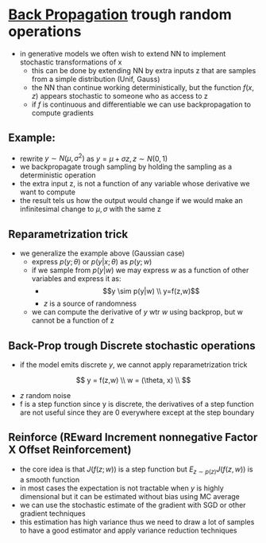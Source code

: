 # [Back Propagation](back_propagation.md) trough random operations
* in generative models we often wish to extend NN to implement stochastic transformations of x
  * this can be done by extending NN by extra inputs z that are samples from a simple distribution (Unif, Gauss)
  * the NN than continue working deterministically, but the function $f(x,z)$ appears stochastic to someone who as access to z
  * if $f$ is continuous and differentiable we can use backpropagation to compute gradients

## Example:
  * rewrite $y \sim N(\mu, \sigma^2)$ as $y = \mu + \sigma z, z \sim N(0,1)$
  * we backpropagate trough sampling by holding the sampling as a deterministic operation
  * the extra input z, is not a function of any variable whose derivative we want to compute
  * the result tels us how the output would change if we would make an infinitesimal change to $\mu, \sigma$ with the same z

## Reparametrization trick
* we generalize the example above (Gaussian case)
  * express $p(y;\theta) \text{ or } p(y|x;\theta)$ as $p(y;w)$
  * if we sample from $p(y|w)$ we may express $w$ as a function of other variables and express it as:
    * $$y \sim p(y|w) \\ y=f(z,w)$$
    * $z$ is a source of randomness
  * we can compute the derivative of $y$ wtr $w$ using backprop, but w cannot be a function of z 


## Back-Prop trough Discrete stochastic operations
* if the model emits discrete $y$, we cannot apply reparametrization trick

$$
y = f(z,w) \\
w = (\theta, x) \\
$$
* $z$ random noise
* f is a step function since y is discrete, the derivatives of a step function are not useful since they are 0 everywhere except at the step boundary

## Reinforce (REward Increment nonnegative Factor X Offset Reinforcement)
* the core idea is that $J(f(z;w))$ is a step function but $E_{z \sim p(z)} J(f(z,w))$ is a smooth function
* in most cases the expectation is not tractable when $y$ is highly dimensional but it can be estimated without bias using MC average
* we can use the stochastic estimate of the gradient with SGD or other gradient techniques
* this estimation has high variance thus we need to draw a lot of samples to have a good estimator and apply variance reduction techniques